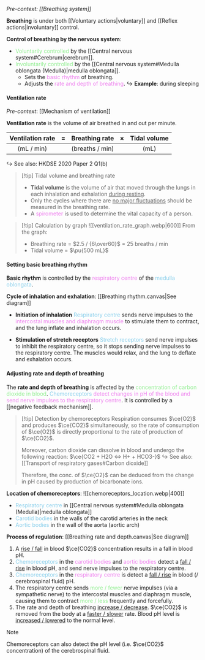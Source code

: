 *Pre-context: [[Breathing system]]*

**Breathing** is under both [[Voluntary actions|voluntary]] and [[Reflex actions|involuntary]] control.

**Control of breathing by the nervous system**:
- <span style="color: lightgreen">Voluntarily controlled</span> by the [[Central nervous system#Cerebrum|cerebrum]].
- <span style="color: lightgreen">Involuntarily controlled</span> by the [[Central nervous system#Medulla oblongata (Medulla)|medulla oblongata]].
	- Sets the <span style="color: violet">basic rhythm</span> of breathing.
	- Adjusts the <span style="color: violet">rate and depth of breathing</span>.
  ↪️ **Example**: during sleeping

#### Ventilation rate
*Pre-context*: [[Mechanism of ventilation]]

**Ventilation rate** is the volume of air breathed in and out per minute.

| **Ventilation rate** |  =  | **Breathing rate** |  ×  | **Tidal volume** |
| :------------------: | :-: | :----------------: | :-: | :--------------: |
|      (mL / min)      |     |  (breaths / min)   |     |       (mL)       |
↪️ See also: HKDSE 2020 Paper 2 Q1(b)

> [!tip] Tidal volume and breathing rate
> - **Tidal volume** is the volume of air that moved through the lungs in each inhalation and exhalation <u>during resting</u>.
> - Only the cycles where there are <u>no major fluctuations</u> should be measured in the breathing rate.
> - A <span style="color: violet">spirometer</span> is used to determine the vital capacity of a person.

> [!tip] Calculation by graph
> ![[ventilation_rate_graph.webp|600]]
> From the graph:
> - Breathing rate = $2.5 / {6\over60}$ = 25 breaths / min
> - Tidal volume = $\pu{500 mL}$

#### Setting basic breathing rhythm
**Basic rhythm** is controlled by the <span style="color: violet">respiratory centre</span> of the <span style="color: skyblue">medulla oblongata</span>.

**Cycle of inhalation and exhalation**: [[Breathing rhythm.canvas|See diagram]]
- **Initiation of inhalation**
  <span style="color: skyblue">Respiratory centre</span> sends nerve impulses to the <span style="color: violet">intercostal muscles and diaphragm muscle</span> to stimulate them to contract, and the lung inflate and inhalation occurs.

- **Stimulation of stretch receptors**
  <span style="color: skyblue">Stretch receptors</span> send nerve impulses to inhibit the respiratory centre, so it stops sending nerve impulses to the respiratory centre. The muscles would relax, and the lung to deflate and exhalation occurs.

#### Adjusting rate and depth of breathing
The **rate and depth of breathing** is affected by the <span style="color: lightgreen">concentration of carbon dioxide in blood</span>. <span style="color: skyblue">Chemoreceptors</span> <span style="color: violet">detect changes in pH of the blood and send nerve impulses to the respiratory centre</span>. It is controlled by a [[negative feedback mechanism]].

> [!tip] Detection by chemoreceptors
> Respiration consumes $\ce{O2}$ and produces $\ce{CO2}$ simultaneously, so the rate of consumption of $\ce{O2}$ is directly proportional to the rate of production of $\ce{CO2}$.
> 
> Moreover, carbon dioxide can dissolve in blood and undergo the following reaction: $\ce{CO2 + H2O <=> H+ + HCO3-}$
> ↪️ See also: [[Transport of respiratory gases#Carbon dioxide]]
> 
> Therefore, the conc. of $\ce{O2}$ can be deduced from the change in pH caused by production of bicarbonate ions.

**Location of chemoreceptors**:
![[chemoreceptors_location.webp|400]]
- <span style="color: skyblue">Respiratory centre</span> in [[Central nervous system#Medulla oblongata (Medulla)|medulla oblongata]]
- <span style="color: skyblue">Carotid bodies</span> in the walls of the carotid arteries in the neck
- <span style="color: skyblue">Aortic bodies</span> in the wall of the aorta (aortic arch)

**Process of regulation**: [[Breathing rate and depth.canvas|See diagram]]
1. A <u>rise / fall</u> in blood $\ce{CO2}$ concentration results in a fall in blood pH.
2. <span style="color: skyblue">Chemoreceptors</span> in the <span style="color: violet">carotid bodies</span> and <span style="color: violet">aortic bodies</span> detect a <u>fall / rise</u> in blood pH, and send nerve impulses to the respiratory centre.
3. <span style="color: skyblue">Chemoreceptors</span> in the <span style="color: violet">respiratory centre</span> is detect a <u>fall / rise</u> in blood (/ cerebrospinal fluid) pH.
4. The respiratory centre sends <span style="color: lightgreen">more / fewer</span> nerve impulses (via a sympathetic nerve) to the intercostal muscles and diaphragm muscle, causing them to contract <span style="color: lightgreen">more / less</span> frequently and forcefully.
5. The rate and depth of breathing <u>increase / decrease</U>. $\ce{CO2}$ is removed from the body at a <u>faster / slower</u> rate. Blood pH level is <u>increased / lowered</u> to the normal level.

> [!note]
> Chemoreceptors can also detect the pH level (i.e. $\ce{CO2}$ concentration) of the cerebrospinal fluid.

